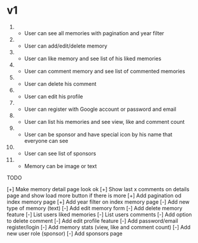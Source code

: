 # v1

1. - User can see all memories with pagination and year filter
2. - User can add/edit/delete memory
3. - User can like memory and see list of his liked memories
4. - User can comment memory and see list of commented memories
5. - User can delete his comment
6. - User can edit his profile
7. - User can register with Google account or password and email
8. - User can list his memories and see view, like and comment count
9. - User can be sponsor and have special icon by his name that everyone can see
10. - User can see list of sponsors
11. - Memory can be image or text

TODO

[+] Make memory detail page look ok
[+] Show last x comments on details page and show load more button if there is more
[+] Add pagination od index memory page
[+] Add year filter on index memory page
[-] Add new type of memory (text)
[-] Add edit memory form
[-] Add delete memory feature
[-] List users liked memories
[-] List users comments
[-] Add option to delete comment
[-] Add edit profile feature
[-] Add password/email register/login
[-] Add memory stats (view, like and comment count)
[-] Add new user role (sponsor)
[-] Add sponsors page
